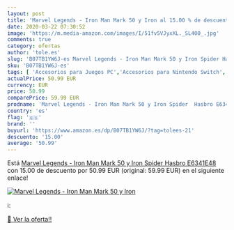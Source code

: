 ```yaml
---
layout: post
title: 'Marvel Legends - Iron Man Mark 50 y Iron al 15.00 % de descuento'
date: 2020-03-22 07:30:52
image: 'https://m.media-amazon.com/images/I/51fv5VJyxXL._SL400_.jpg'
comments: true
category: ofertas
author: 'tole.es'
slug: 'B07TB1YW6J-es Marvel Legends - Iron Man Mark 50 y Iron Spider Hasbro...'
sku: 'B07TB1YW6J-es'
tags: [ 'Accesorios para Juegos PC','Accesorios para Nintendo Switch','Accesorios para PlayStation 4','Almacenamiento de datos','Almacenamiento de datos externo','Coches y camiones de juguete','Coches y coches de carreras de juguete para niños','Desarrollo de habilidades motoras','Discos duros externos','Electrónica','Embarcación de juguete para niños','Hardware y juegos para Nintendo Switch','Hardware y juegos para PlayStation 4','Informática','Juego de mesa','Juegos de construcción para niños','Juegos de tablero','Juegos educativos','Juegos y Accesorios para PC','Juegos y accesorios para juegos','Juguetes','Juguetes para Bebés y primera infancia','Juguetes para apilar y encajar','Juguetes y juegos','Memoria para Nintendo Switch','Muñecas fashion','Muñecas fashion y accesorios','Muñecas y accesorios','Muñecos y figuras','Playsets de figuras de juguete para niños','Tarjetas de memoria','Tarjetas microSD','Vehículos de juguete para niños','Videojuegos','Volantes para PC','hasbro', ]
actualPrice: 50.99 EUR
currency: EUR
price: 50.99
comparePrice: 59.99 EUR
prodname: 'Marvel Legends - Iron Man Mark 50 y Iron Spider  Hasbro E6341E48 '
country: 'es'
flag: '🇪🇸'
brand: ''
buyurl: 'https://www.amazon.es/dp/B07TB1YW6J/?tag=tolees-21'
descuento: '15.00'
average: '50.99'
---
```


Está [Marvel Legends - Iron Man Mark 50 y Iron Spider  Hasbro E6341E48 ](https://www.amazon.es/dp/B07TB1YW6J/?tag=tolees-21) con 15.00 de descuento por 50.99 EUR (original: 59.99 EUR) en el siguiente enlace!

[![Marvel Legends - Iron Man Mark 50 y Iron](https://m.media-amazon.com/images/I/51fv5VJyxXL._SL400_.jpg)](https://www.amazon.es/dp/B07TB1YW6J/?tag=tolees-21)

ℹ️:


[🛒 Ver la oferta!!](https://www.amazon.es/dp/B07TB1YW6J/?tag=tolees-21)
